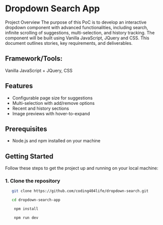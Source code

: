 # Dropdown Search App

Project Overview
The purpose of this PoC is to develop an interactive dropdown component with advanced
functionalities, including search, infinite scrolling of suggestions, multi-selection, and history
tracking. The component will be built using Vanilla JavaScript, JQuery and CSS. This document
outlines stories, key requirements, and deliverables.

## Framework/Tools:

Vanilla JavaScript + JQuery, CSS

## Features

- Configurable page size for suggestions
- Multi-selection with add/remove options
- Recent and history sections
- Image previews with hover-to-expand

## Prerequisites

- Node.js and npm installed on your machine

## Getting Started

Follow these steps to get the project up and running on your local machine:

### 1. Clone the repository


 ```bash
    git clone https://github.com/coding404life/dropdown-search.git
```

 ```bash
    cd dropdown-search-app
```

```bash
    npm install
```

```bash
    npm run dev
```
